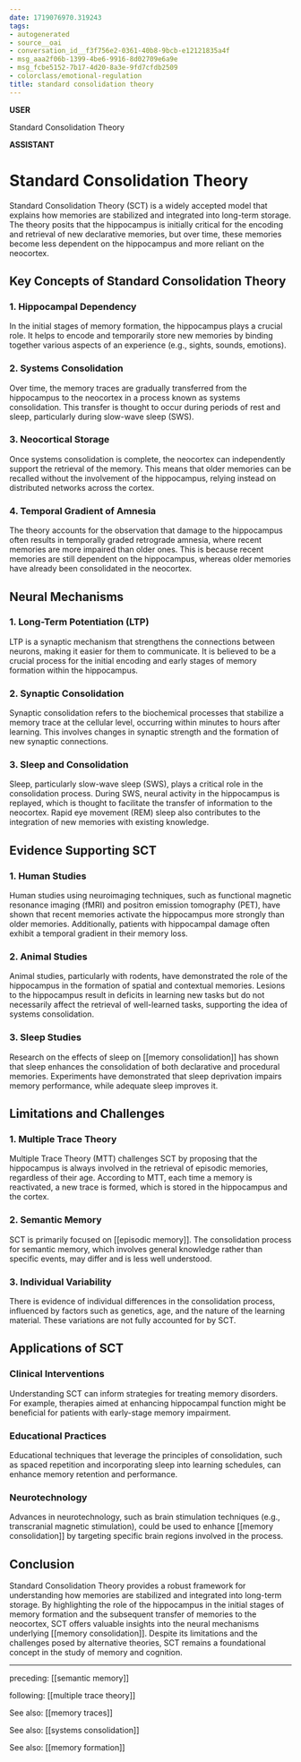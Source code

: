 ```yaml
---
date: 1719076970.319243
tags:
- autogenerated
- source__oai
- conversation_id__f3f756e2-0361-40b8-9bcb-e12121835a4f
- msg_aaa2f06b-1399-4be6-9916-8d02709e6a9e
- msg_fcbe5152-7b17-4d20-8a3e-9fd7cfdb2509
- colorclass/emotional-regulation
title: standard consolidation theory
---
```


**USER**

Standard Consolidation Theory


**ASSISTANT**

# Standard Consolidation Theory

Standard Consolidation Theory (SCT) is a widely accepted model that explains how memories are stabilized and integrated into long-term storage. The theory posits that the hippocampus is initially critical for the encoding and retrieval of new declarative memories, but over time, these memories become less dependent on the hippocampus and more reliant on the neocortex.

## Key Concepts of Standard Consolidation Theory

### 1. Hippocampal Dependency
In the initial stages of memory formation, the hippocampus plays a crucial role. It helps to encode and temporarily store new memories by binding together various aspects of an experience (e.g., sights, sounds, emotions).

### 2. Systems Consolidation
Over time, the memory traces are gradually transferred from the hippocampus to the neocortex in a process known as systems consolidation. This transfer is thought to occur during periods of rest and sleep, particularly during slow-wave sleep (SWS).

### 3. Neocortical Storage
Once systems consolidation is complete, the neocortex can independently support the retrieval of the memory. This means that older memories can be recalled without the involvement of the hippocampus, relying instead on distributed networks across the cortex.

### 4. Temporal Gradient of Amnesia
The theory accounts for the observation that damage to the hippocampus often results in temporally graded retrograde amnesia, where recent memories are more impaired than older ones. This is because recent memories are still dependent on the hippocampus, whereas older memories have already been consolidated in the neocortex.

## Neural Mechanisms

### 1. Long-Term Potentiation (LTP)
LTP is a synaptic mechanism that strengthens the connections between neurons, making it easier for them to communicate. It is believed to be a crucial process for the initial encoding and early stages of memory formation within the hippocampus.

### 2. Synaptic Consolidation
Synaptic consolidation refers to the biochemical processes that stabilize a memory trace at the cellular level, occurring within minutes to hours after learning. This involves changes in synaptic strength and the formation of new synaptic connections.

### 3. Sleep and Consolidation
Sleep, particularly slow-wave sleep (SWS), plays a critical role in the consolidation process. During SWS, neural activity in the hippocampus is replayed, which is thought to facilitate the transfer of information to the neocortex. Rapid eye movement (REM) sleep also contributes to the integration of new memories with existing knowledge.

## Evidence Supporting SCT

### 1. Human Studies
Human studies using neuroimaging techniques, such as functional magnetic resonance imaging (fMRI) and positron emission tomography (PET), have shown that recent memories activate the hippocampus more strongly than older memories. Additionally, patients with hippocampal damage often exhibit a temporal gradient in their memory loss.

### 2. Animal Studies
Animal studies, particularly with rodents, have demonstrated the role of the hippocampus in the formation of spatial and contextual memories. Lesions to the hippocampus result in deficits in learning new tasks but do not necessarily affect the retrieval of well-learned tasks, supporting the idea of systems consolidation.

### 3. Sleep Studies
Research on the effects of sleep on [[memory consolidation]] has shown that sleep enhances the consolidation of both declarative and procedural memories. Experiments have demonstrated that sleep deprivation impairs memory performance, while adequate sleep improves it.

## Limitations and Challenges

### 1. Multiple Trace Theory
Multiple Trace Theory (MTT) challenges SCT by proposing that the hippocampus is always involved in the retrieval of episodic memories, regardless of their age. According to MTT, each time a memory is reactivated, a new trace is formed, which is stored in the hippocampus and the cortex.

### 2. Semantic Memory
SCT is primarily focused on [[episodic memory]]. The consolidation process for semantic memory, which involves general knowledge rather than specific events, may differ and is less well understood.

### 3. Individual Variability
There is evidence of individual differences in the consolidation process, influenced by factors such as genetics, age, and the nature of the learning material. These variations are not fully accounted for by SCT.

## Applications of SCT

### Clinical Interventions
Understanding SCT can inform strategies for treating memory disorders. For example, therapies aimed at enhancing hippocampal function might be beneficial for patients with early-stage memory impairment.

### Educational Practices
Educational techniques that leverage the principles of consolidation, such as spaced repetition and incorporating sleep into learning schedules, can enhance memory retention and performance.

### Neurotechnology
Advances in neurotechnology, such as brain stimulation techniques (e.g., transcranial magnetic stimulation), could be used to enhance [[memory consolidation]] by targeting specific brain regions involved in the process.

## Conclusion

Standard Consolidation Theory provides a robust framework for understanding how memories are stabilized and integrated into long-term storage. By highlighting the role of the hippocampus in the initial stages of memory formation and the subsequent transfer of memories to the neocortex, SCT offers valuable insights into the neural mechanisms underlying [[memory consolidation]]. Despite its limitations and the challenges posed by alternative theories, SCT remains a foundational concept in the study of memory and cognition.


---

preceding: [[semantic memory]]  


following: [[multiple trace theory]]

See also: [[memory traces]]


See also: [[systems consolidation]]


See also: [[memory formation]]